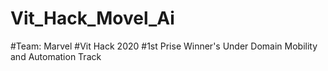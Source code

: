 # Vit_Hack_Movel_Ai
#Team: Marvel
#Vit Hack 2020
#1st Prise Winner's Under Domain Mobility and Automation Track
